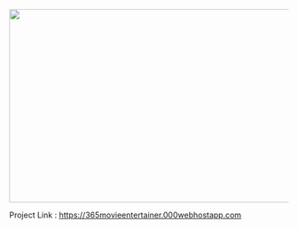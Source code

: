 <img src="https://user-images.githubusercontent.com/73601711/130314445-832993e3-5a33-425e-b12d-58e6d7dd7588.gif" width="600" height="350">

Project Link : 	https://365movieentertainer.000webhostapp.com
